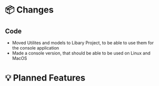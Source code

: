 # 📦 Changes
## Code
* Moved Utilites and models to Libary Project, to be able to use them for the console application
* Made a console version, that should be able to be used on Linux and MacOS

# 💡 Planned Features